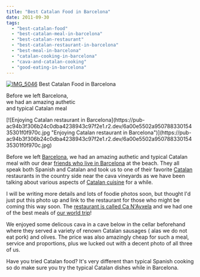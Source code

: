 ```yaml
---
title: "Best Catalan Food in Barcelona"
date: 2011-09-30
tags: 
  - "best-catalan-food"
  - "best-catalan-meal-in-barcelona"
  - "best-catalan-restaurant"
  - "best-catalan-restaurant-in-barcelona"
  - "best-meal-in-barcelona"
  - "catalan-cooking-in-barcelona"
  - "cava-and-catalan-cooking"
  - "good-eating-in-barcelona"
---
```


[![IMG_5046](https://pub-ac94b3f306b24c0dba4238943c97f2e1.r2.dev/6a00e5502a950788330153915c9666970b.jpg "IMG_5046")](https://pub-ac94b3f306b24c0dba4238943c97f2e1.r2.dev/6a00e5502a950788330153915c9666970b.jpg) Best Catalan Food in Barcelona  
  
Before we left Barcelona,  
we had an amazing authetic  
and typical Catalan meal  

<!--more--> [![Enjoying Catalan restaurant in Barcelona](https://pub-ac94b3f306b24c0dba4238943c97f2e1.r2.dev/6a00e5502a95078833015435301f0f970c.jpg "Enjoying Catalan restaurant in Barcelona")](https://pub-ac94b3f306b24c0dba4238943c97f2e1.r2.dev/6a00e5502a95078833015435301f0f970c.jpg)  
  
  
Before we left [Barcelona](http://soultravelers3new.local/2011/07/costa-brava-and-barcelona.html "Barcelona travel"), we had an amazing authetic and typical Catalan meal with our dear [friends who live in Barcelona](http://soultravelers3new.local/2011/06/delicious-dinner-in-barcelona.html "friends who live in Barcelona") at the beach. They all speak both Spanish and Catalan and took us to one of their favorite [Catalan](http://en.wikipedia.org/wiki/Catalonia "Catalan") restaurants in the country side near the cava vineyards as we have been talking about various aspects of [Catalan cuisine](http://en.wikipedia.org/wiki/Catalan_cuisine "Catalan cuisine") for a while.  
  
I will be writing more details and lots of foodie photos soon, but thought I'd just put this photo up and link to the restaurant for those who might be coming this way soon. The [restaurant is called Ca N'Ayxela](http://www.restaurantcanayxela.net/ "best catalan food in Barcelona") and we had one of the best meals of [our world trip](http://soultravelers3new.local/2010/09/8-reasons-for-a-family-world-trip-international-vacations-holidays-abroad-longterm-travel-rtw.html "Our world trip")!  
  
We enjoyed some delicous cava in a cave below in the cellar beforehand where they served a variety of renown Catalan sausages ( alas we do not eat pork) and olives. The price was also amazingly cheap for such a meal, service and proportions, plus we lucked out with a decent photo of all three of us.  
  
Have you tried Catalan food? It's very different than typical Spanish cooking so do make sure you try the typical Catalan dishes while in Barcelona.

